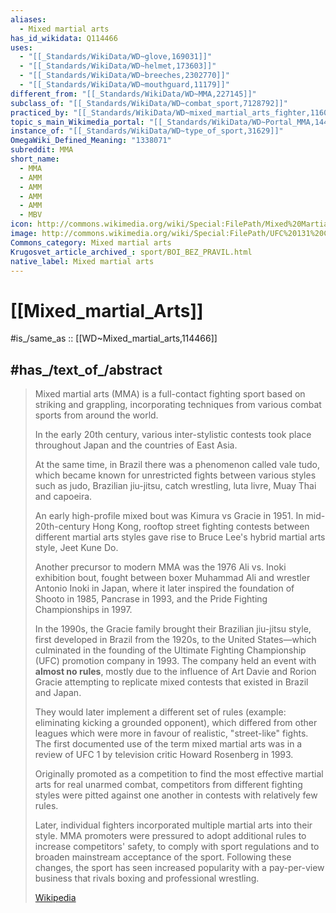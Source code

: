 ```yaml
---
aliases:
  - Mixed martial arts
has_id_wikidata: Q114466
uses:
  - "[[_Standards/WikiData/WD~glove,169031]]"
  - "[[_Standards/WikiData/WD~helmet,173603]]"
  - "[[_Standards/WikiData/WD~breeches,2302770]]"
  - "[[_Standards/WikiData/WD~mouthguard,11179]]"
different_from: "[[_Standards/WikiData/WD~MMA,227145]]"
subclass_of: "[[_Standards/WikiData/WD~combat_sport,7128792]]"
practiced_by: "[[_Standards/WikiData/WD~mixed_martial_arts_fighter,11607585]]"
topic_s_main_Wikimedia_portal: "[[_Standards/WikiData/WD~Portal_MMA,14437407]]"
instance_of: "[[_Standards/WikiData/WD~type_of_sport,31629]]"
OmegaWiki_Defined_Meaning: "1338071"
subreddit: MMA
short_name:
  - MMA
  - AMM
  - AMM
  - AMM
  - AMM
  - MBV
icon: http://commons.wikimedia.org/wiki/Special:FilePath/Mixed%20Martial%20Arts%20pictogramme.png
image: http://commons.wikimedia.org/wiki/Special:FilePath/UFC%20131%20Carwin%20vs.%20JDS.jpg
Commons_category: Mixed martial arts
Krugosvet_article_archived_: sport/BOI_BEZ_PRAVIL.html
native_label: Mixed martial arts
---
```


# [[Mixed_martial_Arts]] 

#is_/same_as :: [[WD~Mixed_martial_arts,114466]] 

## #has_/text_of_/abstract 

> Mixed martial arts (MMA) is a full-contact fighting sport based on striking and grappling, 
> incorporating techniques from various combat sports from around the world. 
>
> In the early 20th century, various inter-stylistic contests took place 
> throughout Japan and the countries of East Asia. 
> 
> At the same time, in Brazil there was a phenomenon called vale tudo, 
> which became known for unrestricted fights between various styles such as 
> judo, Brazilian jiu-jitsu, catch wrestling, luta livre, Muay Thai and capoeira. 
> 
> An early high-profile mixed bout was Kimura vs Gracie in 1951. 
> In mid-20th-century Hong Kong, rooftop street fighting contests 
> between different martial arts styles 
> gave rise to Bruce Lee's hybrid martial arts style, Jeet Kune Do. 
> 
> Another precursor to modern MMA was the 1976 Ali vs. Inoki exhibition bout, 
> fought between boxer Muhammad Ali and wrestler Antonio Inoki in Japan, 
> where it later inspired the foundation of Shooto in 1985, Pancrase in 1993, and the Pride Fighting Championships in 1997.
>
> In the 1990s, the Gracie family brought their Brazilian jiu-jitsu style, 
> first developed in Brazil from the 1920s, to the United States—which culminated in 
> the founding of the Ultimate Fighting Championship (UFC) promotion company in 1993. 
> The company held an event with **almost no rules**, 
> mostly due to the influence of Art Davie and Rorion Gracie 
> attempting to replicate mixed contests that existed in Brazil and Japan. 
> 
> They would later implement a different set of rules 
> (example: eliminating kicking a grounded opponent), 
> which differed from other leagues which were more in favour of realistic, "street-like" fights. 
> The first documented use of the term mixed martial arts was in a review of UFC 1 by television critic Howard Rosenberg in 1993.
>
> Originally promoted as a competition 
> to find the most effective martial arts for real unarmed combat, 
> competitors from different fighting styles were pitted against one another 
> in contests with relatively few rules. 
> 
> Later, individual fighters incorporated multiple martial arts into their style. 
> MMA promoters were pressured to adopt additional rules to increase competitors' safety, 
> to comply with sport regulations and to broaden mainstream acceptance of the sport. 
> Following these changes, the sport has seen increased popularity 
> with a pay-per-view business that rivals boxing and professional wrestling.
>
> [Wikipedia](https://en.wikipedia.org/wiki/Mixed%20martial%20arts) 

